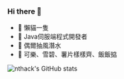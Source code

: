 ### Hi there 👋

- 🔭 懶貓一隻
- 🌱 Java伺服端程式開發者
- 👯 偶爾抽風潛水
- 🤔 可樂、雪碧、薯片樣樣齊、飯飯掂

![nthack's GitHub stats](https://github-readme-stats.vercel.app/api?username=nthack&show_icons=true&theme=tokyonight)
